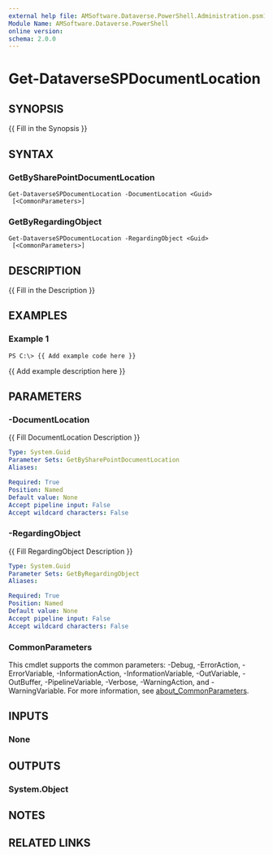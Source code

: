 ```yaml
---
external help file: AMSoftware.Dataverse.PowerShell.Administration.psm1-help.xml
Module Name: AMSoftware.Dataverse.PowerShell
online version:
schema: 2.0.0
---
```


# Get-DataverseSPDocumentLocation

## SYNOPSIS
{{ Fill in the Synopsis }}

## SYNTAX

### GetBySharePointDocumentLocation
```
Get-DataverseSPDocumentLocation -DocumentLocation <Guid> 
 [<CommonParameters>]
```

### GetByRegardingObject
```
Get-DataverseSPDocumentLocation -RegardingObject <Guid> 
 [<CommonParameters>]
```

## DESCRIPTION
{{ Fill in the Description }}

## EXAMPLES

### Example 1
```
PS C:\> {{ Add example code here }}
```

{{ Add example description here }}

## PARAMETERS

### -DocumentLocation
{{ Fill DocumentLocation Description }}

```yaml
Type: System.Guid
Parameter Sets: GetBySharePointDocumentLocation
Aliases:

Required: True
Position: Named
Default value: None
Accept pipeline input: False
Accept wildcard characters: False
```

### -RegardingObject
{{ Fill RegardingObject Description }}

```yaml
Type: System.Guid
Parameter Sets: GetByRegardingObject
Aliases:

Required: True
Position: Named
Default value: None
Accept pipeline input: False
Accept wildcard characters: False
```

### CommonParameters
This cmdlet supports the common parameters: -Debug, -ErrorAction, -ErrorVariable, -InformationAction, -InformationVariable, -OutVariable, -OutBuffer, -PipelineVariable, -Verbose, -WarningAction, and -WarningVariable. For more information, see [about_CommonParameters](http://go.microsoft.com/fwlink/?LinkID=113216).

## INPUTS

### None
## OUTPUTS

### System.Object
## NOTES

## RELATED LINKS

